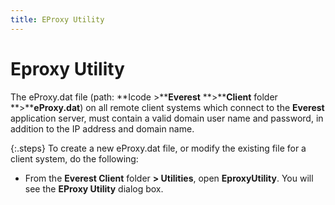 ```yaml
---
title: EProxy Utility
---
```


# Eproxy Utility


The eProxy.dat file (path: **Icode &gt;****Everest** **&gt;****Client** folder **&gt;****eProxy.dat**) on all remote client  systems which connect to the **Everest**  application server, must contain a valid domain user name and password,  in addition to the IP address and domain name.


{:.steps}
To create a new eProxy.dat file, or modify the existing file  for a client system, do the following:

- From the **Everest Client** folder **&gt; 
 Utilities**, open **EproxyUtility**.  You will see the **EProxy 
 Utility** dialog box.


